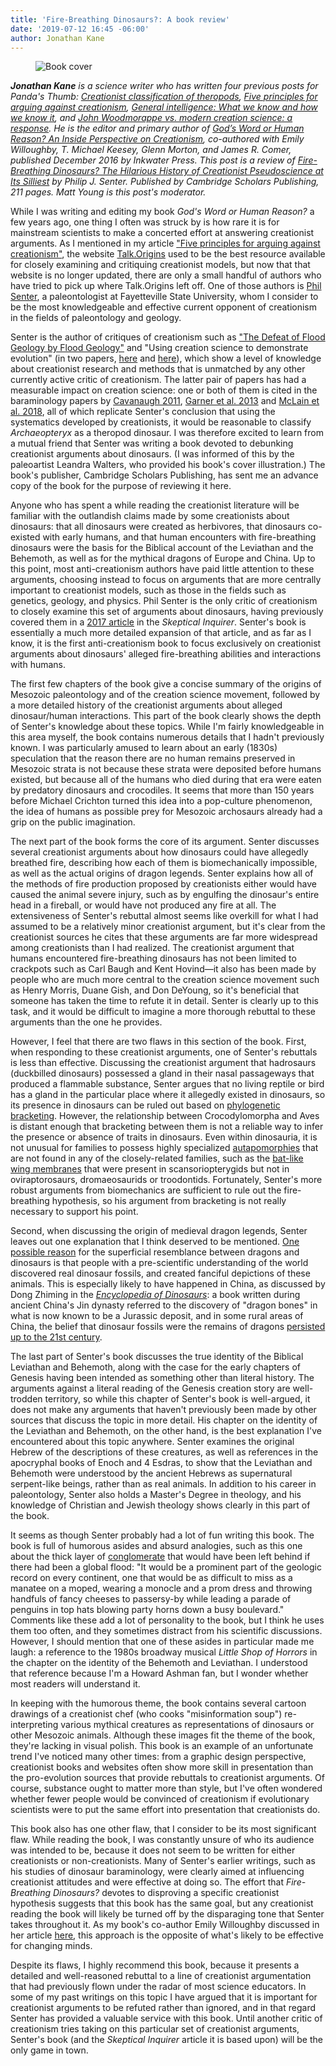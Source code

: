 ```yaml
---
title: 'Fire-Breathing Dinosaurs?: A book review'
date: '2019-07-12 16:45 -06:00'
author: Jonathan Kane
---
```

<figure>
<img src="/uploads/2019/Kane_Senter_Review_Cover_600.jpg" alt="Book cover"/>
</figure>

<em><b>Jonathan Kane</b> is a science writer who has written four previous posts for Panda's Thumb: <a href="https://pandasthumb.org/archives/2016/11/creationist-class.html">Creationist classification of theropods</a>, <a href="https://pandasthumb.org/archives/2017/10/five-principles.html">Five principles for arguing against creationism</a>, <a href="https://pandasthumb.org/archives/2018/03/general-intelligence.html">General intelligence: What we know and how we know it</a>, and <a href="https://pandasthumb.org/archives/2018/10/John-Woodmorappe-vs.html">John Woodmorappe vs. modern creation science: a response</a>. He is the editor and primary author of <a href="https://www.amazon.com/Gods-Word-Human-Reason-Perspective/dp/1629013722">God’s Word or Human Reason? An Inside Perspective on Creationism</a>, co-authored with Emily Willoughby, T. Michael Keesey, Glenn Morton, and James R. Comer, published December 2016 by Inkwater Press. This post is a review of <a href="https://www.cambridgescholars.com/fire-breathing-dinosaurs-the-hilarious-history-of-creationist-pseudoscience-at-its-silliest">Fire-Breathing Dinosaurs? The Hilarious History of Creationist Pseudoscience at Its Silliest</a> by Philip J. Senter. Published by Cambridge Scholars Publishing, 211 pages. Matt Young is this post's moderator.</em>

While I was writing and editing my book <em>God's Word or Human Reason?</em> a few years ago, one thing I often was struck by is how rare it is for mainstream scientists to make a concerted effort at answering creationist arguments. As I mentioned in my article <a href="https://pandasthumb.org/archives/2017/10/five-principles.html">"Five principles for arguing against creationism"</a>, the website <a href="http://www.talkorigins.org/">Talk.Origins</a> used to be the best resource available for closely examining and critiquing creationist models, but now that that website is no longer updated, there are only a small handful of authors who have tried to pick up where Talk.Origins left off. One of those authors is <a href="https://palaeo-electronica.org/2011_1/236/bio1.htm">Phil Senter</a>, a paleontologist at Fayetteville State University, whom I consider to be the most knowledgeable and effective current opponent of creationism in the fields of paleontology and geology.

Senter is the author of critiques of creationism such as <a href="http://www.csun.edu/~vcgeo005/Flood%20geology.pdf">"The Defeat of Flood Geology by Flood Geology"</a> and "Using creation science to demonstrate evolution" (in two papers, <a href="https://onlinelibrary.wiley.com/doi/pdf/10.1111/j.1420-9101.2010.02039.x">here</a> and <a href="https://onlinelibrary.wiley.com/doi/pdf/10.1111/j.1420-9101.2011.02349.x">here</a>), which show a level of knowledge about creationist research and methods that is unmatched by any other currently active critic of creationism. The latter pair of papers has had a measurable impact on creation science: one or both of them is cited in the baraminology papers by <a href="http://www.coresci.org/jcts/index.php/jctsb/article/download/8/14">Cavanaugh 2011</a>, <a href="http://www.creationicc.org/2013_papers/2013_ICC_Garner.pdf">Garner et al. 2013</a> and <a href="https://creationicc.org/2018_papers/37%20McLain%20Feathered%20Dinos%20final.pdf">McLain et al. 2018</a>, all of which replicate Senter's conclusion that using the systematics developed by creationists, it would be reasonable to classify <em>Archaeopteryx</em> as a theropod dinosaur. I was therefore excited to learn from a mutual friend that Senter was writing a book devoted to debunking creationist arguments about dinosaurs. (I was informed of this by the paleoartist Leandra Walters, who provided his book's cover illustration.) The book's publisher, Cambridge Scholars Publishing, has sent me an advance copy of the book for the purpose of reviewing it here.

<!--more-->

Anyone who has spent a while reading the creationist literature will be familiar with the outlandish claims made by some creationists about dinosaurs: that all dinosaurs were created as herbivores, that dinosaurs co-existed with early humans, and that human encounters with fire-breathing dinosaurs were the basis for the Biblical account of the Leviathan and the Behemoth, as well as for the mythical dragons of Europe and China. Up to this point, most anti-creationism authors have paid little attention to these arguments, choosing instead to focus on arguments that are more centrally important to creationist models, such as those in the fields such as genetics, geology, and physics. Phil Senter is the only critic of creationism to closely examine this set of arguments about dinosaurs, having previously covered them in a <a href="https://skepticalinquirer.org/2017/07/fire-breathing_dinosaurs/">2017 article</a> in the <em>Skeptical Inquirer</em>. Senter's book is essentially a much more detailed expansion of that article, and as far as I know, it is the first anti-creationism book to focus exclusively on creationist arguments about dinosaurs' alleged fire-breathing abilities and interactions with humans.

The first few chapters of the book give a concise summary of the origins of Mesozoic paleontology and of the creation science movement, followed by a more detailed history of the creationist arguments about alleged dinosaur/human interactions. This part of the book clearly shows the depth of Senter's knowledge about these topics. While I'm fairly knowledgeable in this area myself, the book contains numerous details that I hadn't previously known. I was particularly amused to learn about an early (1830s) speculation that the reason there are no human remains preserved in Mesozoic strata is not because these strata were deposited before humans existed, but because all of the humans who died during that era were eaten by predatory dinosaurs and crocodiles. It seems that more than 150 years before Michael Crichton turned this idea into a pop-culture phenomenon, the idea of humans as possible prey for Mesozoic archosaurs already had a grip on the public imagination.

The next part of the book forms the core of its argument. Senter discusses several creationist arguments about how dinosaurs could have allegedly breathed fire, describing how each of them is biomechanically impossible, as well as the actual origins of dragon legends. Senter explains how all of the methods of fire production proposed by creationists either would have caused the animal severe injury, such as by engulfing the dinosaur's entire head in a fireball, or would have not produced any fire at all. The extensiveness of Senter's rebuttal almost seems like overkill for what I had assumed to be a relatively minor creationist argument, but it's clear from the creationist sources he cites that these arguments are far more widespread among creationists than I had realized. The creationist argument that humans encountered fire-breathing dinosaurs has not been limited to crackpots such as Carl Baugh and Kent Hovind—it also has been made by people who are much more central to the creation science movement such as Henry Morris, Duane Gish, and Don DeYoung, so it's beneficial that someone has taken the time to refute it in detail. Senter is clearly up to this task, and it would be difficult to imagine a more thorough rebuttal to these arguments than the one he provides.

However, I feel that there are two flaws in this section of the book. First, when responding to these creationist arguments, one of Senter's rebuttals is less than effective. Discussing the creationist argument that hadrosaurs (duckbilled dinosaurs) possessed a gland in their nasal passageways that produced a flammable substance, Senter argues that no living reptile or bird has a gland in the particular place where it allegedly existed in dinosaurs, so its presence in dinosaurs can be ruled out based on <a href="https://en.wikipedia.org/wiki/Phylogenetic_bracketing">phylogenetic bracketing</a>. However, the relationship between Crocodylomorpha and Aves is distant enough that bracketing between them is not a reliable way to infer the presence or absence of traits in dinosaurs. Even within dinosauria, it is not unusual for families to possess highly specialized <a href="https://en.wikipedia.org/wiki/Autapomorphy">autapomorphies</a> that are not found in any of the closely-related families, such as the <a href="https://www.nationalgeographic.com/science/2019/05/ambopteryx-new-species-bat-wing-dinosaur-discovered-china/">bat-like wing membranes</a> that were present in scansoriopterygids but not in oviraptorosaurs, dromaeosaurids or troodontids. Fortunately, Senter's more robust arguments from biomechanics are sufficient to rule out the fire-breathing hypothesis, so his argument from bracketing is not really necessary to support his point.

Second, when discussing the origin of medieval dragon legends, Senter leaves out one explanation that I think deserved to be mentioned. <a href="https://en.wikipedia.org/wiki/Paleoart#%22Proto-paleoart%22_(pre-1800)">One possible reason</a> for the superficial resemblance between dragons and dinosaurs is that people with a pre-scientific understanding of the world discovered real dinosaur fossils, and created fanciful depictions of these animals. This is especially likely to have happened in China, as discussed by Dong Zhiming in the <a href="https://books.google.com/books?id=7t9M5TsmjOUC&amp;pg=PA118"><em>Encyclopedia of Dinosaurs</em></a>: a book written during ancient China's Jin dynasty referred to the discovery of "dragon bones" in what is now known to be a Jurassic deposit, and in some rural areas of China, the belief that dinosaur fossils were the remains of dragons <a href="http://www.nbcnews.com/id/19606626/ns/world_news-asia_pacific/t/chinese-villagers-ate-dinosaur-dragon-bones/">persisted up to the 21st century</a>.

The last part of Senter's book discusses the true identity of the Biblical Leviathan and Behemoth, along with the case for the early chapters of Genesis having been intended as something other than literal history. The arguments against a literal reading of the Genesis creation story are well-trodden territory, so while this chapter of Senter's book is well-argued, it does not make any arguments that haven't previously been made by other sources that discuss the topic in more detail. His chapter on the identity of the Leviathan and Behemoth, on the other hand, is the best explanation I've encountered about this topic anywhere. Senter examines the original Hebrew of the descriptions of these creatures, as well as references in the apocryphal books of Enoch and 4 Esdras, to show that the Leviathan and Behemoth were understood by the ancient Hebrews as supernatural serpent-like beings, rather than as real animals. In addition to his career in paleontology, Senter also holds a Master's Degree in theology, and his knowledge of Christian and Jewish theology shows clearly in this part of the book.

It seems as though Senter probably had a lot of fun writing this book. The book is full of humorous asides and absurd analogies, such as this one about the thick layer of <a href="https://en.wikipedia.org/wiki/Conglomerate_(geology)">conglomerate</a> that would have been left behind if there had been a global flood: "It would be a prominent part of the geologic record on every continent, one that would be as difficult to miss as a manatee on a moped, wearing a monocle and a prom dress and throwing handfuls of fancy cheeses to passersy-by while leading a parade of penguins in top hats blowing party horns down a busy boulevard." Comments like these add a lot of personality to the book, but I think he uses them too often, and they sometimes distract from his scientific discussions. However, I should mention that one of these asides in particular made me laugh: a reference to the 1980s broadway musical <em>Little Shop of Horrors</em> in the chapter on the identity of the Behemoth and Leviathan. I understood that reference because I'm a Howard Ashman fan, but I wonder whether most readers will understand it.

In keeping with the humorous theme, the book contains several cartoon drawings of a creationist chef (who cooks "misinformation soup") re-interpreting various mythical creatures as representations of dinosaurs or other Mesozoic animals. Although these images fit the theme of the book, they're lacking in visual polish. This book is an example of an unfortunate trend I've noticed many other times: from a graphic design perspective, creationist books and websites often show more skill in presentation than the pro-evolution sources that provide rebuttals to creationist arguments. Of course, substance ought to matter more than style, but I've often wondered whether fewer people would be convinced of creationism if evolutionary scientists were to put the same effort into presentation that creationists do.

This book also has one other flaw, that I consider to be its most significant flaw. While reading the book, I was constantly unsure of who its audience was intended to be, because it does not seem to be written for either creationists or non-creationists. Many of Senter's earlier writings, such as his studies of dinosaur baraminology, were clearly aimed at influencing creationist attitudes and were effective at doing so. The effort that <em>Fire-Breathing Dinosaurs?</em> devotes to disproving a specific creationist hypothesis suggests that this book has the same goal, but any creationist reading the book will likely be turned off by the disparaging tone that Senter takes throughout it. As my book's co-author Emily Willoughby discussed in her article <a href="https://quillette.com/2017/10/28/combating-creationism/">here</a>, this approach is the opposite of what's likely to be effective for changing minds.

Despite its flaws, I highly recommend this book, because it presents a detailed and well-reasoned rebuttal to a line of creationist argumentation that had previously flown under the radar of most science educators. In some of my past writings on this topic I have argued that it is important for creationist arguments to be refuted rather than ignored, and in that regard Senter has provided a valuable service with this book. Until another critic of creationism tries taking on this particular set of creationist arguments, Senter's book (and the <em>Skeptical Inquirer</em> article it is based upon) will be the only game in town.
